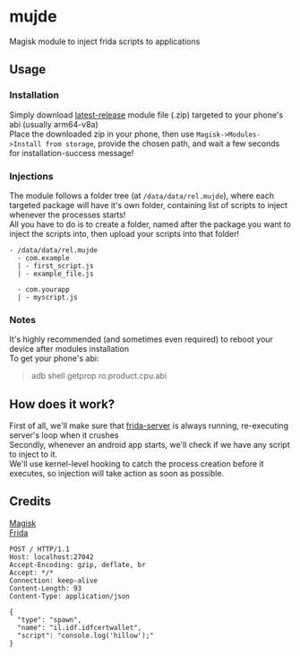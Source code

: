 # mujde
Magisk module to inject frida scripts to applications

## Usage

### Installation
Simply download [latest-release](https://github.com/mon231/mujde/releases/latest) module file (.zip) targeted to your phone's abi (usually arm64-v8a) <br />
Place the downloaded zip in your phone, then use `Magisk->Modules->Install from storage`, provide the chosen path, and wait a few seconds for installation-success message!

### Injections
The module follows a folder tree (at `/data/data/rel.mujde`), where each targeted package will have it's own folder, containing list of scripts to inject whenever the processes starts! <br />
All you have to do is to create a folder, named after the package you want to inject the scripts into, then upload your scripts into that folder! <br />
```
- /data/data/rel.mujde
  - com.example
  | - first_script.js
  | - example_file.js

  - com.yourapp
  | - myscript.js
```

### Notes
It's highly recommended (and sometimes even required) to reboot your device after modules installation <br />
To get your phone's abi:
> adb shell getprop ro.product.cpu.abi

## How does it work?
First of all, we'll make sure that [frida-server](https://github.com/frida/frida) is always running, re-executing server's loop when it crushes <br />
Secondly, whenever an android app starts, we'll check if we have any script to inject to it. <br />
We'll use kernel-level hooking to catch the process creation before it executes, so injection will take action as soon as possible.

## Credits
[Magisk](https://github.com/topjohnwu/Magisk) <br />
[Frida](https://github.com/frida/frida)

```
POST / HTTP/1.1
Host: localhost:27042
Accept-Encoding: gzip, deflate, br
Accept: */*
Connection: keep-alive
Content-Length: 93
Content-Type: application/json

{
  "type": "spawn",
  "name": "il.idf.idfcertwallet",
  "script": "console.log('hillow');"
}
```
